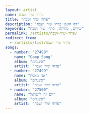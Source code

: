 ```yaml
---
layout: artist
name: פרחי שיר ושבח
title: "פרחי שיר ושבח"
description: "דף האמן פרחי שיר ושבח"
keywords: "שירים, מוזיקה, פרחי שיר ושבח"
permalink: /artists/פרחי-שיר-ושבח/
redirect_from:
  - /artists/list/פרחי שיר ושבח
songs:
  - number: "27498"
    name: "Camp Song"
    album: "סינגלים"
    artist: "פרחי שיר ושבח"
  - number: "27499"
    name: "אני מאמין"
    album: "סינגלים"
    artist: "פרחי שיר ושבח"
  - number: "27500"
    name: "יום זה לישראל"
    album: "סינגלים"
    artist: "פרחי שיר ושבח"
---
```


